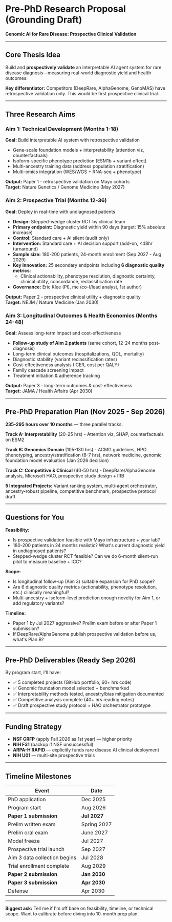 # Pre-PhD Research Proposal (Grounding Draft)
**Genomic AI for Rare Disease: Prospective Clinical Validation**

---

## Core Thesis Idea

Build and **prospectively validate** an interpretable AI agent system for rare disease diagnosis—measuring real-world diagnostic yield and health outcomes.

**Key differentiator:** Competitors (DeepRare, AlphaGenome, GenoMAS) have retrospective validation only. This would be first prospective clinical trial.

---

## Three Research Aims

### Aim 1: Technical Development (Months 1-18)
**Goal:** Build interpretable AI system with retrospective validation

- Gene-scale foundation models + interpretability (attention viz, counterfactuals)
- Isoform-specific phenotype prediction (ESM1b + variant effect)
- Multi-ancestry training data (address population stratification)
- Multi-omics integration (WES/WGS + RNA-seq + phenotype)

**Output:** Paper 1 - retrospective validation on Mayo cohorts  
**Target:** Nature Genetics / Genome Medicine (May 2027)

### Aim 2: Prospective Trial (Months 12-36)
**Goal:** Deploy in real-time with undiagnosed patients

- **Design:** Stepped-wedge cluster RCT by clinical team
- **Primary endpoint:** Diagnostic yield within 90 days (target: 15% absolute increase)
- **Control:** Standard care + AI silent (audit only)
- **Intervention:** Standard care + AI decision support (add-on, <48hr turnaround)
- **Sample size:** 180-200 patients, 24-month enrollment (Sep 2027 - Aug 2029)
- **Key innovation:** 25 secondary endpoints including **6 diagnostic quality metrics**:
  - Clinical actionability, phenotype resolution, diagnostic certainty, clinical utility, concordance, reclassification rate
- **Governance:** Eric Klee (PI), me (co-I/lead analyst, 1st author)

**Output:** Paper 2 - prospective clinical utility + diagnostic quality  
**Target:** NEJM / Nature Medicine (Jan 2030)

### Aim 3: Longitudinal Outcomes & Health Economics (Months 24-48)
**Goal:** Assess long-term impact and cost-effectiveness

- **Follow-up study of Aim 2 patients** (same cohort, 12-24 months post-diagnosis)
- Long-term clinical outcomes (hospitalizations, QOL, mortality)
- Diagnostic stability (variant reclassification rates)
- Cost-effectiveness analysis (ICER, cost per QALY)
- Family cascade screening impact
- Treatment initiation & adherence tracking

**Output:** Paper 3 - long-term outcomes & cost-effectiveness  
**Target:** JAMA / Health Affairs (Apr 2030)

---

## Pre-PhD Preparation Plan (Nov 2025 - Sep 2026)

**235-295 hours over 10 months** — three parallel tracks:

**Track A: Interpretability** (20-25 hrs) - Attention viz, SHAP, counterfactuals on ESM2

**Track B: Genomics Domain** (105-130 hrs) - ACMG guidelines, HPO phenotyping, ancestry/stratification (6-7 hrs), network medicine, genomic foundation model evaluation (Jan 2026 decision)

**Track C: Competitive & Clinical** (40-50 hrs) - DeepRare/AlphaGenome analysis, Microsoft HAO, prospective study design + IRB

**5 Integrated Projects:** Variant ranking system, multi-agent orchestrator, ancestry-robust pipeline, competitive benchmark, prospective protocol draft

---

## Questions for You

**Feasibility:**
- Is prospective validation feasible with Mayo infrastructure + your lab?
- 180-200 patients in 24 months realistic? What's current diagnostic yield in undiagnosed patients?
- Stepped-wedge cluster RCT feasible? Can we do 6-month silent-run pilot to measure baseline + ICC?

**Scope:**
- Is longitudinal follow-up (Aim 3) suitable expansion for PhD scope?
- Are 6 diagnostic quality metrics (actionability, phenotype resolution, etc.) clinically meaningful?
- Multi-ancestry + isoform-level prediction enough novelty for Aim 1, or add regulatory variants?

**Timeline:**
- Paper 1 by Jul 2027 aggressive? Prelim exam before or after Paper 1 submission?
- If DeepRare/AlphaGenome publish prospective validation before us, what's Plan B?

---

## Pre-PhD Deliverables (Ready Sep 2026)

By program start, I'll have:
- ✅ 5 completed projects (GitHub portfolio, 60+ hrs code)
- ✅ Genomic foundation model selected + benchmarked
- ✅ Interpretability methods tested, ancestry/bias mitigation documented
- ✅ Competitive analysis complete (40+ hrs reading notes)
- ✅ Draft prospective study protocol + HAO orchestrator prototype

---

## Funding Strategy

- **NSF GRFP** (apply Fall 2026 as 1st year) — higher priority
- **NIH F31** (backup if NSF unsuccessful)
- **ARPA-H RAPID** — explicitly funds rare disease AI clinical deployment
- **NIH U01** — multi-site prospective trials

---

## Timeline Milestones

| Event                          | Date             |
|--------------------------------|------------------|
| PhD application                | Dec 2025         |
| Program start                  | Aug 2026         |
| **Paper 1 submission**         | **Jul 2027**     |
| Prelim written exam            | Spring 2027      |
| Prelim oral exam               | June 2027        |
| Model freeze                   | Jul 2027         |
| Prospective trial launch       | Sep 2027         |
| Aim 3 data collection begins   | Jul 2028         |
| Trial enrollment complete      | Aug 2029         |
| **Paper 2 submission**         | **Jan 2030**     |
| **Paper 3 submission**         | **Apr 2030**     |
| Defense                        | Apr 2030         |

---

**Biggest ask:** Tell me if I'm off base on feasibility, timeline, or technical scope. Want to calibrate before diving into 10-month prep plan.
